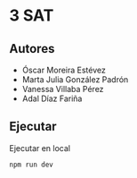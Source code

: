 # 3 SAT

## Autores

- Óscar Moreira Estévez
- Marta Julia González Padrón
- Vanessa Villaba Pérez
- Adal Díaz Fariña

## Ejecutar

Ejecutar en local

```console
npm run dev
```

